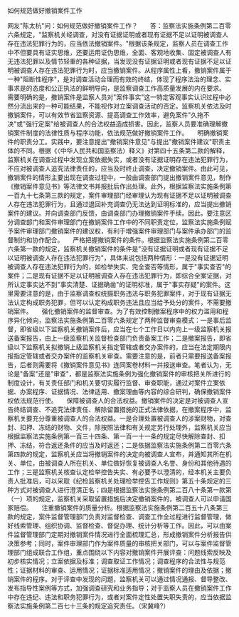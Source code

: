 如何规范做好撤销案件工作

网友"陈太杭"问：如何规范做好撤销案件工作？　　答：监察法实施条例第二百零六条规定，"监察机关经调查，对没有证据证明或者现有证据不足以证明被调查人存在违法犯罪行为的，应当依法撤销案件。"根据该条规定，监察人员在调查工作中不但要具有证实思维，还要运用证伪思维，全面、客观地收集、固定被调查人有无违法犯罪以及情节轻重的各种证据，当发现没有证据证明或者现有证据不足以证明被调查人存在违法犯罪行为时，应当撤销案件。从程序属性上看，撤销案件属于一种"阻断性程序"，是对调查活动合理而有效的终结，体现了程序法治的理念、实事求是的态度和公正执法的鲜明导向，是监察调查工作高质量发展的内在要求。　　需要明确的是，撤销案件是监察人员对"案件事实"这一特定客观事实认识过程中必然分流出来的一种可能结果，不能视作对立案调查活动的否定。监察机关依法及时撤销案件，可以有效节省监察资源、提高调查工作效率，避免案件"久拖不决"或"强行定案"给被调查人的合法权益造成损害。因此，监察人员要准确理解撤销案件制度的法律性质与程序功能，依法规范做好撤销案件工作。　　明确撤销案件的职责分工。实践中，要注意提出"撤销案件意见"与提出"撤销案件建议"职责主体的不同。根据《〈中华人民共和国监察法〉释义》对第四十五条第二款的解释，监察机关在调查过程中发现立案依据失实，或者没有证据证明存在违法犯罪行为，不应对被调查人追究法律责任的，应当及时终止调查，决定撤销案件。由此可见，撤销案件的情形主要出现在调查过程中，一般由调查部门提出撤销案件意见，制作《撤销案件意见书》等法律文书并报批后作出处理。此外，根据监察法实施条例第一百九十七条第三款的规定，案件审理部门经审理认为现有证据不足以证明被调查人存在违法犯罪行为，且通过退回补充调查仍无法达到证明标准的，应当提出撤销案件的建议。并向调查部门反馈，由调查部门办理撤销案件手续。因此，要注意区分调查部门和案件审理部门在撤销案件工作中的不同职责定位，监察法实施条例赋予案件审理部门撤销案件的建议权，有利于增强案件审理部门与案件承办部门的监督制约和协作配合。　　严格把握撤销案件的条件。根据监察法实施条例第二百零六条第一款的规定，监察机关撤销案件的条件是"没有证据证明或者现有证据不足以证明被调查人存在违法犯罪行为"，具体来说包括两种情形：一是没有证据证明被调查人存在违法犯罪行为的，如检举失实、完全查否等情形，属于"事实查否"的案件；二是现有证据不足以证明被调查人存在违法犯罪行为，即综合全案证据，对所认定事实达不到"事实清楚、证据确凿"的证明标准，属于"事实存疑"的案件。这里需要注意的是，由于监察调查权统摄职务违法与职务犯罪案件，对于现有证据无法认定构成职务犯罪，但可以认定构成职务违法且应当给予处分的案件，不需要撤销案件。　　强化撤销案件的监督审查。为了有效控制撤案程序中的权力滥用和程序异化倾向，监察法实施条例第二百零六条规定了两种监督审查模式：一是事后监督，即省级以下监察机关撤销案件后，应当在七个工作日以内向上一级监察机关报送备案报告，由上一级监察机关监督检查部门负责备案工作；二是撤案报告，即省级以下监察机关拟撤销上级监察机关指定管辖或者交办案件的，应当在法定期限内报指定管辖或者交办案件的监察机关审查。需要注意的是，前者只需要报送备案报告，后者则需要将《撤销案件意见书》连同案卷材料一并报送审查。笔者认为，无论是"备案"还是"审查"，都是监察法实施条例为强化撤销案件的审核把关所进行的制度设计，有关责任部门和机关要切实履行监督、审查职能，通过对案件立案依据、办案程序、证据情况、法律适用、撤案理由等内容的综合研判，确保撤销案件权依法规范行使。　　保障被调查人的合法权益。撤销案件的决定是对被调查人宣告终结调查、不追究法律责任、解除留置措施的正式法律依据，在撤案程序中，监察机关要充分尊重被调查人的合法权益。一是合理处置被调查人的涉案财物，对查封、扣押、冻结的财物、文件，除按照法律和有关规定另行处理外，监察机关应当根据监察法实施条例第一百三十四条、第一百一十一条的规定尽快解除查封、扣押、冻结，符合返还条件的应当及时返还；二是依据监察法实施条例第二百零六条第四款的规定，监察机关应当将撤销案件的决定向被调查人宣布，并通知其所在机关、单位，由被调查人所在机关、单位做好恢复被调查人名誉、身份和其他待遇的工作；三是监察机关核查认定检举控告失实、有必要予以澄清的，经本机关主要负责人批准后，可以采取《纪检监察机关处理检举控告工作规则》第五十条规定的三种方式对被调查人进行澄清正名；四是根据监察法实施条例第二百八十条第一款第（一）项的规定，监察机关采取留置措施后决定撤销案件的，被调查人可以申请国家赔偿。　　注重撤销案件的质量分析。根据监察法实施条例第二百五十八条第三款的规定，案件监督管理部门负责对监督检查、调查工作全过程进行监督管理，做好线索管理、组织协调、监督检查、督促办理、统计分析等工作。因此，可以由案件监督管理部门定期对撤销案件情况进行全面梳理汇总，形成撤销案件分析报告供决策参考；同时，案件审理部门作为案件质量的审核把关部门，可以与案件监督管理部门组成联合工作组，重点围绕以下内容对撤销案件开展评查：问题线索反映及初步核实情况；立案依据及标准；调查取证工作情况；调查程序的合法性与规范性；证据材料的审查、运用情况；证据标准适用情况；撤销案件的理由及依据；撤销案件的程序。对于评查中发现的问题，监察机关可以通过情况通报、督导整改、发布指导性案例等方式，加强调查研究和业务指导；对于监察人员在撤销案件工作中存在违纪、违法和职务犯罪行为，或者对案件定性处置失职失责的，应当依据监察法实施条例第二百七十三条的规定追究责任。（宋冀峰?）
